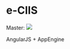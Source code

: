 # e-CIIS 

Master: <img src="https://travis-ci.org/eciis/web.svg?branch=master"/>

AngularJS + AppEngine
